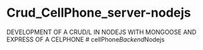 # Crud_CellPhone_server-nodejs
 DEVELOPMENT OF A CRUD/L IN NODEJS WITH MONGOOSE AND EXPRESS OF A CELPHONE
#   c e l l P h o n e _ B a c k e n d _ N o d e j s  
 